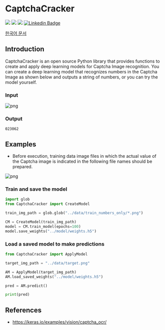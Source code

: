# CaptchaCracker

![](https://img.shields.io/badge/TensorFlow-2.5.0-red.svg)
![](https://img.shields.io/badge/NumPy-1.19.5-blue.svg)
![](https://img.shields.io/badge/matplotlib-3.5.1-yellow.svg)
[![Linkedin Badge](https://img.shields.io/badge/-WooilJeong-blue?style=plastic&logo=Linkedin&logoColor=white&link=https://www.linkedin.com/in/wooil/)](https://www.linkedin.com/in/wooil/) 

[한국어 문서](./README-ko.md)

## Introduction

CaptchaCracker is an open source Python library that provides functions to create and apply deep learning models for Captcha Image recognition. You can create a deep learning model that recognizes numbers in the Captcha Image as shown below and outputs a string of numbers, or you can try the model yourself.


### Input

![png](./assets/example01.png)


### Output

```
023062
```


## Examples

- Before execution, training data image files in which the actual value of the Captcha image is indicated in the following file names should be prepared.

![png](./assets/example02.png)


### Train and save the model

```python
import glob
from CaptchaCracker import CreateModel

train_img_path = glob.glob("../data/train_numbers_only/*.png")

CM = CreateModel(train_img_path)
model = CM.train_model(epochs=100)
model.save_weights("../model/weights.h5")

```

### Load a saved model to make predictions

```python
from CaptchaCracker import ApplyModel

target_img_path = "../data/target.png"

AM = ApplyModel(target_img_path)
AM.load_saved_weights("../model/weights.h5")

pred = AM.predict()

print(pred)
```


## References

- https://keras.io/examples/vision/captcha_ocr/